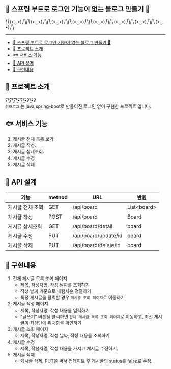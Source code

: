 🤘 스프링 부트로 로그인 기능이 없는 블로그 만들기 🤘
------------------------------------
⎛⎝(•‿•)⎠⎞⎛⎝(•‿•)⎠⎞⎛⎝(•‿•)⎠⎞⎛⎝(•‿•)⎠⎞⎛⎝(•‿•)⎠⎞⎛⎝(•‿•)⎠⎞⎛⎝(•‿•)⎠⎞⎛⎝(•‿•)⎠⎞

---
- [🤘 스프링 부트로 로그인 기능이 없는 블로그 만들기 🤘](#-스프링-부트로-로그인-기능이-없는-블로그-만들기-)
- [🐬 프로젝트 소개](#-프로젝트-소개)
- [🐟 서비스 기능](#-서비스-기능)
- [🐳 API 설계](#-api-설계)
- [🐋 구현내용](#-구현내용)

## 🐬 프로젝트 소개
ʕ•̫͡ʕ•̫͡ʕ•̫͡•ʔ•̫͡•ʔ•̫͡•ʔ<br>
```항해로그``` 는 java,spring-boot로 만들어진 로그인 없이 구현한 프로젝트 입니다.


## 🐟 서비스 기능

1. 게시글 전체 목록 보기.
2. 게시글 작성.
3. 게시글 상세조회.
4. 게시글 수정
5. 게시글 삭제


## 🐳 API 설계

|기능|method|URL|반환|
|-----|-----|-----|-----|
|게시글 전체 조회|GET|/api/board|List\<board>|
|게시글 작성|POST|/api/board|Board|
|게시글 상세조회|GET|/api/board/detail|board|
|게시글 수정|PUT|/api/board/update/id|board|
|게시글 삭제|PUT|/api/board/delete/id|board|


## 🐋 구현내용
1. 전체 게시글 목록 조회 페이지
   * 제목, 작성자명, 작성 날짜를 조회하기
   - 작성 날짜 기준으로 내림차순 정렬하기
   - 특정 게시글을 클릭할 경우 `게시글 조회 페이지`로 이동하기
2. 게시글 작성 페이지
    - 제목, 작성자명, 작성 내용을 입력하기
    - "글쓰기" 버튼을 클릭하면 `전체 게시글 목록 조회 페이지`로 이동하고, 최신 게시글이 최상단에 위치함을 확인하기
3. 게시글 조회 페이지
    - 제목, 작성자명, 작성 날짜, 작성 내용을 조회하기
4. 게시글 수정
    - 제목, 작성자명, 작성 내용을 가지고 게시글 수정하기. 
5. 게시글 삭제
   - 게시글 삭제, PUT을 써서 업데이트 후 게시글의 status를 false로 수정. 